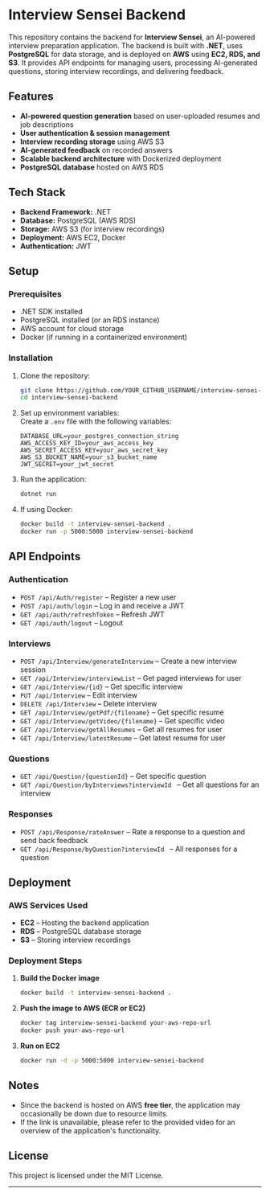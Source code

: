 # Interview Sensei Backend  

This repository contains the backend for **Interview Sensei**, an AI-powered interview preparation application. The backend is built with **.NET**, uses **PostgreSQL** for data storage, and is deployed on **AWS** using **EC2, RDS, and S3**. It provides API endpoints for managing users, processing AI-generated questions, storing interview recordings, and delivering feedback.

## Features  
- **AI-powered question generation** based on user-uploaded resumes and job descriptions  
- **User authentication & session management**  
- **Interview recording storage** using AWS S3  
- **AI-generated feedback** on recorded answers  
- **Scalable backend architecture** with Dockerized deployment  
- **PostgreSQL database** hosted on AWS RDS  

## Tech Stack  
- **Backend Framework:** .NET  
- **Database:** PostgreSQL (AWS RDS)  
- **Storage:** AWS S3 (for interview recordings)  
- **Deployment:** AWS EC2, Docker  
- **Authentication:** JWT  

## Setup  

### Prerequisites  
- .NET SDK installed  
- PostgreSQL installed (or an RDS instance)  
- AWS account for cloud storage  
- Docker (if running in a containerized environment)  

### Installation  
1. Clone the repository:  
   ```sh
   git clone https://github.com/YOUR_GITHUB_USERNAME/interview-sensei-backend.git
   cd interview-sensei-backend
   ```

2. Set up environment variables:  
   Create a `.env` file with the following variables:  
   ```env
   DATABASE_URL=your_postgres_connection_string
   AWS_ACCESS_KEY_ID=your_aws_access_key
   AWS_SECRET_ACCESS_KEY=your_aws_secret_key
   AWS_S3_BUCKET_NAME=your_s3_bucket_name
   JWT_SECRET=your_jwt_secret
   ```

3. Run the application:  
   ```sh
   dotnet run
   ```

4. If using Docker:  
   ```sh
   docker build -t interview-sensei-backend .
   docker run -p 5000:5000 interview-sensei-backend
   ```

## API Endpoints  

### Authentication  
- `POST /api/Auth/register` – Register a new user  
- `POST /api/auth/login` – Log in and receive a JWT
-  `GET /api/auth/refreshToken` – Refresh JWT
-  `GET /api/auth/logout` – Logout 

### Interviews  
- `POST /api/Interview/generateInterview` – Create a new interview session 
- `GET /api/Interview/interviewList` – Get paged interviews for user
-  `GET /api/Interview/{id}` – Get specific interview
-  `PUT /api/Interview` – Edit interview
-  `DELETE /api/Interview` – Delete interview
-  `GET /api/Interview/getPdf/{filename}` – Get specific resume
-  `GET /api/Interview/getVideo/{filename}` – Get specific video
-  `GET /api/Interview/getAllResumes` – Get all resumes for user
-  `GET /api/Interview/latestResume` – Get latest resume for user

### Questions
-  `GET /api/Question/{questionId}` – Get specific question
-  `GET /api/Question/byInterviews?interviewId ` – Get all questions for an interview

### Responses
-  `POST /api/Response/rateAnswer` – Rate a response to a question and send back feedback
-  `GET /api/Response/byQuestion?interviewId ` – All responses for a question



## Deployment  

### AWS Services Used  
- **EC2** – Hosting the backend application  
- **RDS** – PostgreSQL database storage  
- **S3** – Storing interview recordings  

### Deployment Steps  
1. **Build the Docker image**  
   ```sh
   docker build -t interview-sensei-backend .
   ```
2. **Push the image to AWS (ECR or EC2)**  
   ```sh
   docker tag interview-sensei-backend your-aws-repo-url
   docker push your-aws-repo-url
   ```
3. **Run on EC2**  
   ```sh
   docker run -d -p 5000:5000 interview-sensei-backend
   ```

## Notes  
- Since the backend is hosted on AWS **free tier**, the application may occasionally be down due to resource limits.  
- If the link is unavailable, please refer to the provided video for an overview of the application's functionality.  

## License  
This project is licensed under the MIT License.  

---
